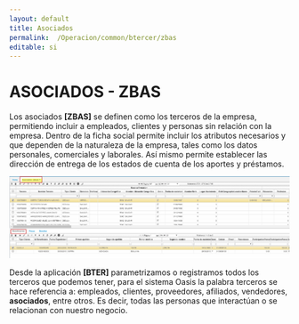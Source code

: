 ```yaml
---
layout: default
title: Asociados
permalink:  /Operacion/common/btercer/zbas
editable: si
---
```


# ASOCIADOS - ZBAS

Los asociados **[ZBAS]** se definen como los terceros de la empresa, permitiendo incluir a empleados, clientes y personas sin relación con la empresa. Dentro de la ficha social permite incluir los atributos necesarios y que dependen de la naturaleza de la empresa, tales como los datos personales, comerciales y laborales. Así mismo permite establecer las dirección de entrega de los estados de cuenta de los aportes y préstamos.  


![](zbas2.png)  

Desde la aplicación **[BTER]** parametrizamos o registramos todos los terceros que podemos tener, para el sistema Oasis la palabra terceros se hace referencia a: empleados, clientes, proveedores, afiliados, vendedores, **asociados**, entre otros. Es decir, todas las personas que interactúan o se relacionan con nuestro negocio.  





